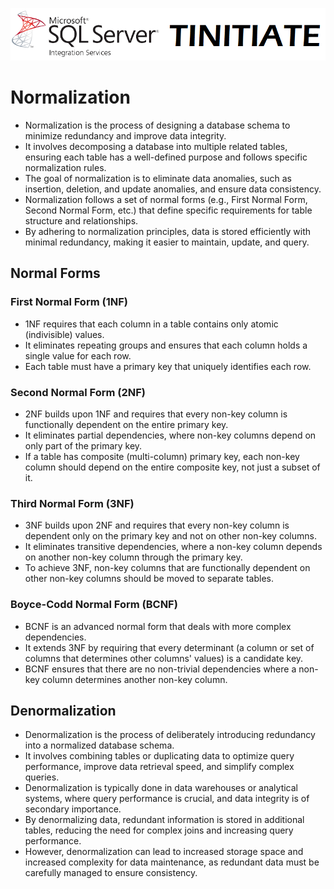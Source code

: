  ![tinitiate.com ssis](/images/tiniaitessis.png)
# Normalization

- Normalization is the process of designing a database schema to minimize redundancy and improve data integrity.
- It involves decomposing a database into multiple related tables, ensuring each table has a well-defined purpose and follows specific normalization rules.
- The goal of normalization is to eliminate data anomalies, such as insertion, deletion, and update anomalies, and ensure data consistency.
- Normalization follows a set of normal forms (e.g., First Normal Form, Second Normal Form, etc.) that define specific requirements for table structure and relationships.
- By adhering to normalization principles, data is stored efficiently with minimal redundancy, making it easier to maintain, update, and query.

## Normal Forms

### First Normal Form (1NF)

- 1NF requires that each column in a table contains only atomic (indivisible) values.
- It eliminates repeating groups and ensures that each column holds a single value for each row.
- Each table must have a primary key that uniquely identifies each row.

### Second Normal Form (2NF)

- 2NF builds upon 1NF and requires that every non-key column is functionally dependent on the entire primary key.
- It eliminates partial dependencies, where non-key columns depend on only part of the primary key.
- If a table has composite (multi-column) primary key, each non-key column should depend on the entire composite key, not just a subset of it.

### Third Normal Form (3NF)

- 3NF builds upon 2NF and requires that every non-key column is dependent only on the primary key and not on other non-key columns.
- It eliminates transitive dependencies, where a non-key column depends on another non-key column through the primary key.
- To achieve 3NF, non-key columns that are functionally dependent on other non-key columns should be moved to separate tables.

### Boyce-Codd Normal Form (BCNF)

- BCNF is an advanced normal form that deals with more complex dependencies.
- It extends 3NF by requiring that every determinant (a column or set of columns that determines other columns' values) is a candidate key.
- BCNF ensures that there are no non-trivial dependencies where a non-key column determines another non-key column.

## Denormalization

- Denormalization is the process of deliberately introducing redundancy into a normalized database schema.
- It involves combining tables or duplicating data to optimize query performance, improve data retrieval speed, and simplify complex queries.
- Denormalization is typically done in data warehouses or analytical systems, where query performance is crucial, and data integrity is of secondary importance.
- By denormalizing data, redundant information is stored in additional tables, reducing the need for complex joins and increasing query performance.
- However, denormalization can lead to increased storage space and increased complexity for data maintenance, as redundant data must be carefully managed to ensure consistency.
